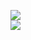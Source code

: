 [![](https://img.shields.io/badge/Made%20With-Github%20Spray-lightgrey.svg?style=for-the-badge&logo=github)](https://github.com/Annihil/github-spray#15643)  
[![](https://i.imgur.com/2DrTn0Z.gif)](https://github.com/Annihil/github-spray)